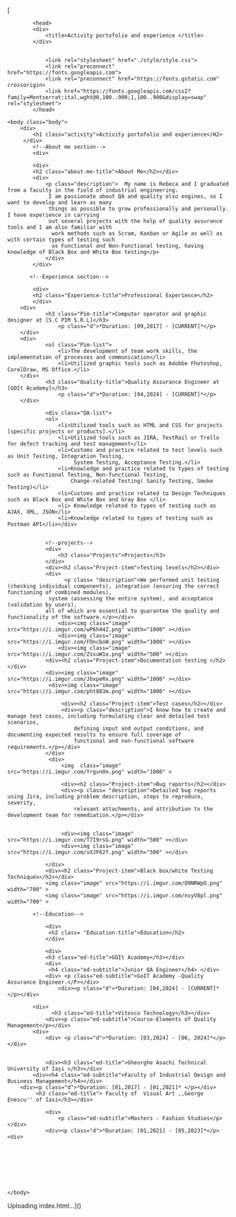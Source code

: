 [<!DOCTYPE html>
        <html lang="en"></html>
        
            <head>
            <div>
                <title>Activity portofolio and experience </title>
            </div>

            
                <link rel="stylesheet" href="./style/style.css">
                <link rel="preconnect" href="https://fonts.googleapis.com">
                <link rel="preconnect" href="https://fonts.gstatic.com" crossorigin>
                <link href="https://fonts.googleapis.com/css2?family=Montserrat:ital,wght@0,100..900;1,100..900&display=swap" rel="stylesheet">
            </head>
        
    <body class="body">
        <div>
            <h1 class="activity">Activity portofolio and experience</H2>
         </div>
            <!--About me section-->
            <div>

            <div>
            <h2 class="about-me-title">About Me</h2></div>
            <div>
                <p class="description">  My name is Rebeca and I graduated from a faculty in the field of industrial engineering.
                 I am passionate about QA and quality olso engines, so I want to develop and learn as many 
                 things as possible to grow professionally and personally. I have experience in carrying
                 out several projects with the help of quality assurance tools and I am also familiar with
                  work methods such as Scram, Kanban or Agile as well as with certain types of testing such 
                  as Functional and Non-Functional testing, having knowledge of Black Box and White Box testing</p>
                </div>
            </div>

           <!--Experience section-->  
             
            <div>
            <h2 class="Experience-title">Professional Experience</h2>
            </div>
        <div>
                <h3 class="Pim-title">Computer operator and graphic designer at [S.C PIM S.R.L]</h3>
                    <p class="d">*Duration: [09,2017] - [CURRENT]*</p>
        </div>
        <div>
                <ol class="Pim-list">
                    <li>The development of team work skills, the implementation of processes and communication</li>
                    <li>Utilized graphic tools such as Adobbe Fhotoshop, CorelDraw, MS Office.</li>  
        </div>           
                <h3 class="Quality-title">Quality Assurance Engineer at [GOIt Academy]</h3>
                    <p class="d">*Duration: [04,2024] - [CURRENT]*</p>
        </div> 

                <div class="QA-list">
                <ol>
                    <li>Utilized tools such as HTML and CSS for projects [specific projects or products].</li>
                    <li>Utilized tools such as JIRA, TestRail or Trello for defect tracking and test management</li>
                    <li>Customs and practice related to test levels such as Unit Testing, Integration Testing,
                         System Testing, Acceptance Testing.</li>
                    <li>Knowledge and practice related to types of testing such as Functional Testing, Non-functional Testing, 
                        Change-related Testing( Sanity Testing, Smoke Testing)</li>
                    <li>Customs and practice related to Design Techniques such as Black Box and White Box and Gray Box </li>
                    <li> Knowledge related to types of testing such as AJAX, XML, JSON</li>
                    <li>Knowledge related to types of testing such as Postman API</li></div>
                 
                 
                <!--projects-->   
                <div>
                    <h3 class="Projects">Projects</h3>
                </div> 
                <div><h2 class="Project-item">Testing levels</h2></div>
                <div>
                      <p class= "description">We performed unit testing (checking individual components), integration (ensuring the correct functioning of combined modules),
                 system (assessing the entire system), and acceptance (validation by users), 
                all of which are essential to guarantee the quality and functionality of the software.</p></div>
                    <div><img class="image" src="https://i.imgur.com/wP6h44Z.png" width="1000" ></div>
                    <div><img class="image" src="https://i.imgur.com/FDncboW.png" width="1000" ></div>
                    <div><img class="image" src="https://i.imgur.com/ZssuW1o.png" width="500" ></div> 
                <div><h2 class="Project-item">Documentation testing </h2></div>
                <div><img class="image" src="https://i.imgur.com/JbxpeRx.png" width="1000" ></div>
                 <div><img class="image" src="https://i.imgur.com/pht883m.png" width="1000" ></div>

                     <div><h2 class="Project-item">Test cases</h2></div>
                     <div><p class="description">I know how to create and manage test cases, including formulating clear and detailed test scenarios,
                         defining input and output conditions, and documenting expected results to ensure full coverage of 
                         functional and non-functional software requirements.</p></div>
                </div>
                 <div>
                     <img  class="image" src="https://i.imgur.com/Yrgvn0n.png" width="1000" >
                
                     <div><h2 class="Project-item">Bug raports</h2></div>
                     <div><p class= "description">Detailed bug reports using Jira, including problem description, steps to reproduce, severity,
                         relevant attachments, and attribution to the development team for remediation.</p></div>
                   

                     <div><img class="image" src="https://i.imgur.com/T7I9rsG.png" width="500" ></div>
                     <div><img class="image" src="https://i.imgur.com/vXJF62f.png" width="500" ></div>
                     
                </div>  
                <div><h2 class="Project-item">Black box/white Testing Techniques</h2></div>
                <img class="image" src="https://i.imgur.com/O9NRWpO.png" width="700" > 
                <img class="image" src="https://i.imgur.com/nvyV8pl.png" width="700" > 
                
            <!--Education-->
   
                <div>
                 <h2 class= "Education-title">Education</h2>
                </div> 

                <div>
                <h3 class="ed-title">GOIt Academy</h3></div>
                <div>
                 <h4 class="ed-subtitle">Junior QA Engineer</h4> </div>
                <div> <p class="ed-subtitle">GoIT Academy -Quality Assurance Engineer.</P></div>
                    <div><p class="d">*Duration: [04,2024] - [CURRENT]*</p></div>
                  
            <div>
                  <h3 class="ed-title">Vitesco Technology</h3></div>
                <div><p class="ed-subtitle">Course-Elements of Quality Management</p></div>
            <div>
                <div> <p class="d">*Duration: [03,2024] - [06, 2024]*</p> </div>
                
               
                <div><h3 class="ed-title">Gheorghe Asachi Technical University of Iași </h3></div>
            <div><h4 class="ed-subtitle">Faculty of Industrial Design and Business Management</h4></div>
        <div><p class="d">*Duration: [01,2017] - [01,2021]* </p></div>
             <h3 class="ed-title"> Faculty of  Visual Art ,,George Enescu'' of Iasi</h3></div>

                <div>
                    <p class="ed-subtitle">Masters - Fashion Studies</p></div>
                <div><p class="d">*Duration: [01,2021] - [05,2023]*</p><div>
                
        
  


             
                

    </body>
Uploading index.html…]()
